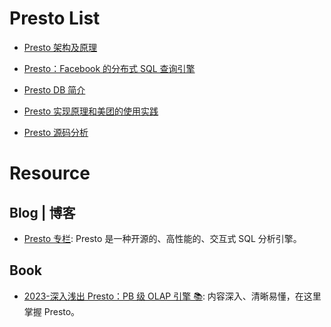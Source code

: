 # Presto List

- [Presto 架构及原理](http://www.cnblogs.com/tgzhu/p/6033373.html)

- [Presto：Facebook 的分布式 SQL 查询引擎](http://blog.jobbole.com/51177/)

- [Presto DB 简介](http://www.mutouxiaogui.cn/blog/?p=395)

- [Presto 实现原理和美团的使用实践](http://tech.meituan.com/presto.html)

- [Presto 源码分析](http://blog.csdn.net/sinat_27545249/article/details/52502765)

# Resource

## Blog | 博客

- [Presto 专栏](https://zhuanlan.zhihu.com/presto-cn): Presto 是一种开源的、高性能的、交互式 SQL 分析引擎。

## Book

- [2023-深入浅出 Presto：PB 级 OLAP 引擎 📚](https://www.zhihu.com/column/c_1294277883771940864): 内容深入、清晰易懂，在这里掌握 Presto。
